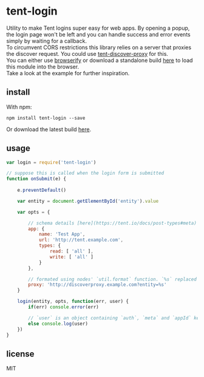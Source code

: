 # tent-login
Utility to make Tent logins super easy for web apps. By opening a popup, the login page won't be left and you can handle success and error events simply by waiting for a callback.  
To circumvent CORS restrictions this library relies on a server that proxies the discover request. You could use [tent-discover-proxy](https://github.com/hendrikcech/tent-discover-proxy) for this.  
You can either use [browserify](https://github.com/substack/node-browserify) or download a standalone build [here](https://github.com/hendrikcech/tent-login/releases/latest) to load this module into the browser.  
Take a look at the example for further inspiration.

## install
With npm:

	npm install tent-login --save

Or download the latest build [here](https://github.com/hendrikcech/tent-login/releases/latest).

## usage
```javascript
var login = require('tent-login')

// suppose this is called when the login form is submitted
function onSubmit(e) {
	
	e.preventDefault()

	var entity = document.getElementById('entity').value

	var opts = {

		// schema details [here](https://tent.io/docs/post-types#meta)
		app: { 
			name: 'Test App',
			url: 'http://tent.example.com',
			types: {
				read: [ 'all' ],
				write: [ 'all' ]
			}
		},

		// formated using nodes' `util.format` function. `%s` replaced by the entity to discover
		proxy: 'http://discoverproxy.example.com?entity=%s'
	}

	login(entity, opts, function(err, user) {
		if(err) console.error(err)

		// `user` is an object containing `auth`, `meta` and `appId` keys
		else console.log(user)
	})
}
```

## license
MIT
